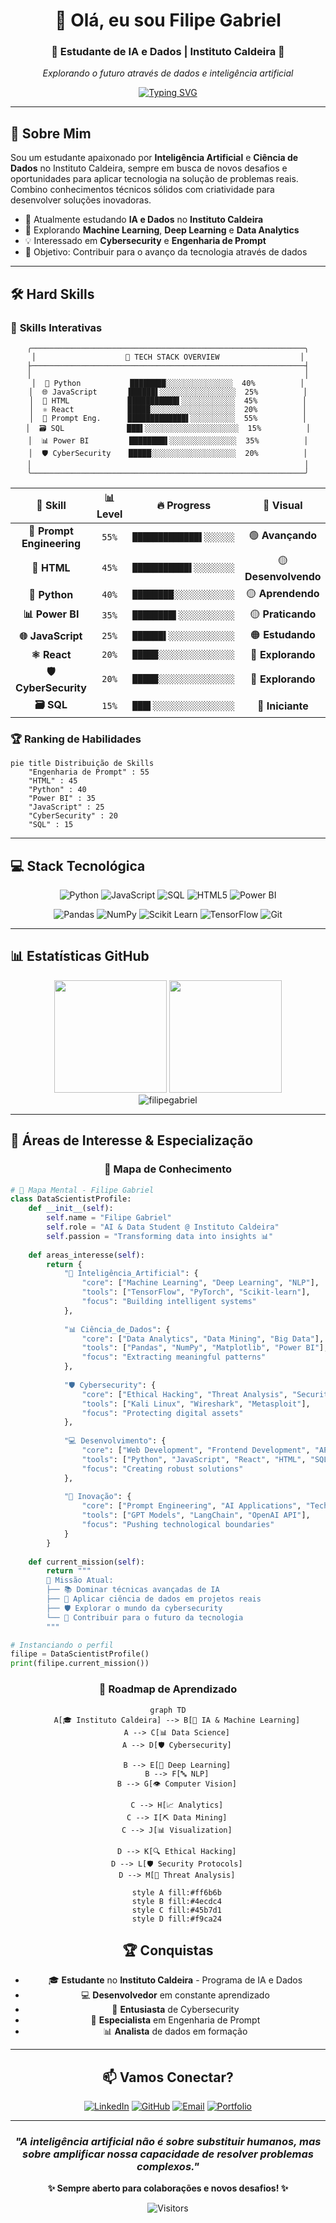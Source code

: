 <div align="center">

# 👋 Olá, eu sou **Filipe Gabriel**

### 🤖 Estudante de IA e Dados | Instituto Caldeira 🚀

*Explorando o futuro através de dados e inteligência artificial*

[![Typing SVG](https://readme-typing-svg.herokuapp.com?font=Fira+Code&size=22&duration=3000&pause=1000&color=00D9FF&center=true&vCenter=true&multiline=true&width=600&height=100&lines=Transformando+dados+em+insights;Construindo+o+futuro+com+IA;Apaixonado+por+tecnologia)](https://git.io/typing-svg)

</div>

---

## 🚀 **Sobre Mim**

Sou um estudante apaixonado por **Inteligência Artificial** e **Ciência de Dados** no Instituto Caldeira, sempre em busca de novos desafios e oportunidades para aplicar tecnologia na solução de problemas reais. Combino conhecimentos técnicos sólidos com criatividade para desenvolver soluções inovadoras.

- 🔭 Atualmente estudando **IA e Dados** no **Instituto Caldeira**
- 🌱 Explorando **Machine Learning**, **Deep Learning** e **Data Analytics**
- 💡 Interessado em **Cybersecurity** e **Engenharia de Prompt**
- 🎯 Objetivo: Contribuir para o avanço da tecnologia através de dados

---

## 🛠️ **Hard Skills**

### 🎨 **Skills Interativas**

<div align="center">

```
╭─────────────────────────────────────────────────────────────╮
│                    🚀 TECH STACK OVERVIEW                  │
├─────────────────────────────────────────────────────────────┤
│                                                             │
│  🐍 Python           ████████░░░░░░░░░░░░░░░  40%          │
│  🌐 JavaScript       ██████▌░░░░░░░░░░░░░░░░░  25%          │
│  📄 HTML             ███████████▌░░░░░░░░░░░░  45%          │
│  ⚛️ React            █████░░░░░░░░░░░░░░░░░░░  20%          │
│  🤖 Prompt Eng.      █████████████▌░░░░░░░░░░  55%          │
│  🗃️ SQL              ███▌░░░░░░░░░░░░░░░░░░░░░  15%          │
│  📊 Power BI         ████████▌░░░░░░░░░░░░░░░  35%          │
│  🛡️ CyberSecurity    █████░░░░░░░░░░░░░░░░░░░  20%          │
│                                                             │
╰─────────────────────────────────────────────────────────────╯
```

</div>

<div align="center">

| 🎯 **Skill** | 📊 **Level** | 🔥 **Progress** | 🎨 **Visual** |
|:---:|:---:|:---:|:---:|
| **🤖 Prompt Engineering** | `55%` | `█████████████▌░░░░░░` | 🟢 **Avançando** |
| **📄 HTML** | `45%` | `███████████▌░░░░░░░░` | 🟡 **Desenvolvendo** |
| **🐍 Python** | `40%` | `████████░░░░░░░░░░░░` | 🟡 **Aprendendo** |
| **📊 Power BI** | `35%` | `████████▌░░░░░░░░░░░` | 🟡 **Praticando** |
| **🌐 JavaScript** | `25%` | `██████▌░░░░░░░░░░░░░` | 🟠 **Estudando** |
| **⚛️ React** | `20%` | `█████░░░░░░░░░░░░░░░` | 🔴 **Explorando** |
| **🛡️ CyberSecurity** | `20%` | `█████░░░░░░░░░░░░░░░` | 🔴 **Explorando** |
| **🗃️ SQL** | `15%` | `███▌░░░░░░░░░░░░░░░░` | 🔴 **Iniciante** |

</div>

### 🏆 **Ranking de Habilidades**

```mermaid
pie title Distribuição de Skills
    "Engenharia de Prompt" : 55
    "HTML" : 45
    "Python" : 40
    "Power BI" : 35
    "JavaScript" : 25
    "CyberSecurity" : 20
    "SQL" : 15
```

</div>

---

## 💻 **Stack Tecnológica**

<div align="center">

![Python](https://img.shields.io/badge/-Python-3776AB?style=for-the-badge&logo=python&logoColor=white)
![JavaScript](https://img.shields.io/badge/-JavaScript-F7DF1E?style=for-the-badge&logo=javascript&logoColor=black)
![SQL](https://img.shields.io/badge/-SQL-336791?style=for-the-badge&logo=postgresql&logoColor=white)
![HTML5](https://img.shields.io/badge/-HTML5-E34F26?style=for-the-badge&logo=html5&logoColor=white)
![Power BI](https://img.shields.io/badge/-Power%20BI-F2C811?style=for-the-badge&logo=powerbi&logoColor=black)

![Pandas](https://img.shields.io/badge/-Pandas-150458?style=for-the-badge&logo=pandas&logoColor=white)
![NumPy](https://img.shields.io/badge/-NumPy-013243?style=for-the-badge&logo=numpy&logoColor=white)
![Scikit Learn](https://img.shields.io/badge/-Scikit%20Learn-F7931E?style=for-the-badge&logo=scikit-learn&logoColor=white)
![TensorFlow](https://img.shields.io/badge/-TensorFlow-FF6F00?style=for-the-badge&logo=tensorflow&logoColor=white)
![Git](https://img.shields.io/badge/-Git-F05032?style=for-the-badge&logo=git&logoColor=white)

</div>

---

## 📊 **Estatísticas GitHub**

<div align="center">
  <img height="180em" src="https://github-readme-stats.vercel.app/api?username=filipegabriel&show_icons=true&theme=tokyonight&include_all_commits=true&count_private=true"/>
  <img height="180em" src="https://github-readme-stats.vercel.app/api/top-langs/?username=filipegabriel&layout=compact&langs_count=7&theme=tokyonight"/>
</div>

<div align="center">
  <img src="https://github-readme-streak-stats.herokuapp.com/?user=filipegabriel&theme=tokyonight" alt="filipegabriel" />
</div>

---

## 🎯 **Áreas de Interesse & Especialização**

<div align="center">

### 🌟 **Mapa de Conhecimento**

</div>

```python
# 🧠 Mapa Mental - Filipe Gabriel
class DataScientistProfile:
    def __init__(self):
        self.name = "Filipe Gabriel"
        self.role = "AI & Data Student @ Instituto Caldeira"
        self.passion = "Transforming data into insights 📊"
        
    def areas_interesse(self):
        return {
            "🤖 Inteligência_Artificial": {
                "core": ["Machine Learning", "Deep Learning", "NLP"],
                "tools": ["TensorFlow", "PyTorch", "Scikit-learn"],
                "focus": "Building intelligent systems"
            },
            
            "📊 Ciência_de_Dados": {
                "core": ["Data Analytics", "Data Mining", "Big Data"],
                "tools": ["Pandas", "NumPy", "Matplotlib", "Power BI"],
                "focus": "Extracting meaningful patterns"
            },
            
            "🛡️ Cybersecurity": {
                "core": ["Ethical Hacking", "Threat Analysis", "Security Protocols"],
                "tools": ["Kali Linux", "Wireshark", "Metasploit"],
                "focus": "Protecting digital assets"
            },
            
            "💻 Desenvolvimento": {
                "core": ["Web Development", "Frontend Development", "API Development", "Automation"],
                "tools": ["Python", "JavaScript", "React", "HTML", "SQL"],
                "focus": "Creating robust solutions"
            },
            
            "🚀 Inovação": {
                "core": ["Prompt Engineering", "AI Applications", "Tech Solutions"],
                "tools": ["GPT Models", "LangChain", "OpenAI API"],
                "focus": "Pushing technological boundaries"
            }
        }
    
    def current_mission(self):
        return """
        🎯 Missão Atual:
        ├── 📚 Dominar técnicas avançadas de IA
        ├── 🔬 Aplicar ciência de dados em projetos reais  
        ├── 🛡️ Explorar o mundo da cybersecurity
        └── 🌟 Contribuir para o futuro da tecnologia
        """

# Instanciando o perfil
filipe = DataScientistProfile()
print(filipe.current_mission())
```

<div align="center">

### 🎨 **Roadmap de Aprendizado**

```mermaid
graph TD
    A[🎓 Instituto Caldeira] --> B[🤖 IA & Machine Learning]
    A --> C[📊 Data Science]
    A --> D[🛡️ Cybersecurity]
    
    B --> E[🧠 Deep Learning]
    B --> F[🔤 NLP]
    B --> G[👁️ Computer Vision]
    
    C --> H[📈 Analytics]
    C --> I[⛏️ Data Mining]
    C --> J[📊 Visualization]
    
    D --> K[🔍 Ethical Hacking]
    D --> L[🛡️ Security Protocols]
    D --> M[🚨 Threat Analysis]
    
    style A fill:#ff6b6b
    style B fill:#4ecdc4
    style C fill:#45b7d1
    style D fill:#f9ca24
```
## 🏆 **Conquistas**

- 🎓 **Estudante** no **Instituto Caldeira** - Programa de IA e Dados
- 💻 **Desenvolvedor** em constante aprendizado
- 🔐 **Entusiasta** de Cybersecurity
- 🤖 **Especialista** em Engenharia de Prompt
- 📊 **Analista** de dados em formação

---

## 📫 **Vamos Conectar?**

<div align="center">

[![LinkedIn](https://img.shields.io/badge/-LinkedIn-0077B5?style=for-the-badge&logo=linkedin&logoColor=white)](https://linkedin.com/in/filipegabriel)
[![GitHub](https://img.shields.io/badge/-GitHub-181717?style=for-the-badge&logo=github&logoColor=white)](https://github.com/filipegabriel)
[![Email](https://img.shields.io/badge/-Email-D14836?style=for-the-badge&logo=gmail&logoColor=white)](mailto:filipe@email.com)
[![Portfolio](https://img.shields.io/badge/-Portfolio-FF5722?style=for-the-badge&logo=todoist&logoColor=white)](https://filipegabriel.dev)

</div>

---

<div align="center">

### *"A inteligência artificial não é sobre substituir humanos, mas sobre amplificar nossa capacidade de resolver problemas complexos."* 

**✨ Sempre aberto para colaborações e novos desafios! ✨**

![Visitors](https://visitor-badge.laobi.icu/badge?page_id=filipegabriel.filipegabriel)

</div>
